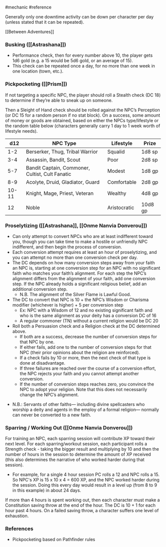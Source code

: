 #mechanic #reference

Generally only one downtime activity can be down per character per day (unless stated that it can be repeated).

[[Between Adventures]]

### Busking ([[Astrashana]])

* Performance check, then for every number above 10, the player gets 1d6 gold (e.g. a 15 would be 5d6 gold, or an average of 15).
* This check can be repeated once a day, for no more than one week in one location (town, etc.).

### Pickpocketing ([[Prism]])

If not targeting a specific NPC, the player should roll a Stealth check (DC 18) to determine if they’re able to sneak up on someone.

Then a Sleight of Hand check should be rolled against the NPC’s Perception (or DC 15 for a random person if no stat block). On a success, some amount of money or goods are obtained, based on either the NPCs type/lifestyle or the random table below (characters generally carry 1 day to 1 week worth of lifestyle needs).

| d12   | NPC Type                                        | Lifestyle    | Prize   |
| ----- | ----------------------------------------------- | ------------ | ------- |
| 1-2   | Berserker, Thug, Tribal Warrior                 | Squalid      | 1d8 sp  |
| 3-4   | Assassin, Bandit, Scout                         | Poor         | 2d8 sp  |
| 5-7   | Bandit Captain, Commoner, Cultist, Cult Fanatic | Modest       | 1d8 gp  |
| 8-9   | Acolyte, Druid, Gladiator, Guard                | Comfortable  | 2d8 gp  |
| 10-11 | Knight, Mage, Priest, Veteran                   | Wealthy      | 4d8 gp  |
| 12    | Noble                                           | Aristocratic | 10d8 gp |

### Proselytizing ([[Astrashana]], [[Onme Nanvia Donverou]])

* Can only attempt to convert NPCs who are at least indifferent toward you, though you can take time to make a hostile or unfriendly NPC indifferent, and then begin the process of conversion.
* Each conversion attempt requires at least an hour of proselytizing, and you can attempt no more than one conversion check per day.
* The DC depends on how many conversion steps away from your faith an NPC is, starting at one conversion step for an NPC with no significant faith who matches your faith’s alignment. For each step the NPC’s alignment differs from the alignment of your faith, add one conversion step. If the NPC already holds a significant religious belief, add an additional conversion step.
	* N.B. The alignment of the Silver Flame is Lawful Good.
* The DC to convert that NPC is 10 + the NPC’s Wisdom or Charisma modifier (whichever is higher) + 5 per conversion step
	* Ex: NPC with a Wisdom of 12 and no existing significant faith and who is the same alignment as your deity has a conversion DC of 16
	* A regular commoner (TN) without a current religion would be DC 20
* Roll both a Persuasion check and a Religion check at the DC determined above.
	* If both are a success, decrease the number of conversion steps for that NPC by one.
	* If either fails, add one to the number of conversion steps for that NPC (their prior opinions about the religion are reinforced).
	* If a check fails by 10 or more, then the next check of that type is done at disadvantage.
	* If three failures are reached over the course of a conversion effort, the NPC rejects your faith and you cannot attempt another conversion.
	* If the number of conversion steps reaches zero, you convince the NPC to adopt your religion. Note that this does not necessarily change the NPC’s alignment.
-   N.B.: Servants of other faiths— including divine spellcasters who worship a deity and agents in the employ of a formal religion— normally can never be converted to a new faith.

### Sparring / Working Out ([[Onme Nanvia Donverou]])

For training an NPC, each sparring session will contribute XP toward their next level. For each sparring/workout session, each participant rolls a Strength check - taking the bigger result and multiplying by 10 and then the number of hours in the session to determine the amount of XP received (this also determines the narrative of who worked harder during that session).
* For example, for a single 4 hour session PC rolls a 12 and NPC rolls a 15. So NPC's XP is 15 x 10 x 4 = 600 XP, and the NPC worked harder during the session. Doing this every day would result in a level up (from 8 to 9 in this example) in about 24 days.

If more than 4 hours is spent working out, then each character must make a Constitution saving throw at the end of the hour. The DC is 10 + 1 for each hour past 4 hours. On a failed saving throw, a character suffers one level of exhaustion.

### References

* Pickpocketing based on Pathfinder rules